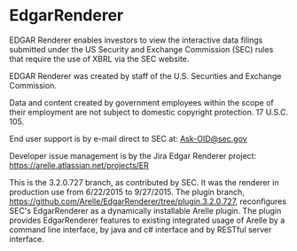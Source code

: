 # EdgarRenderer
EDGAR Renderer enables investors to view the interactive data filings submitted under the US Security and Exchange Commission 
(SEC) rules that require the use of XBRL via the SEC website. 

EDGAR Renderer was created by staff of the U.S. Securities and Exchange Commission. 

Data and content created by government employees within the scope of their employment are not subject to 
domestic copyright protection. 17 U.S.C. 105.

End user support is by e-mail direct to SEC at: Ask-OID@sec.gov

Developer issue management is by the Jira Edgar Renderer project: https://arelle.atlassian.net/projects/ER

This is the 3.2.0.727 branch, as contributed by SEC.  It was the renderer in production use from 6/22/2015 to 9/27/2015.  The plugin branch, https://github.com/Arelle/EdgarRenderer/tree/plugin.3.2.0.727, 
reconfigures SEC's EdgarRenderer as a dynamically installable Arelle plugin.  The plugin provides EdgarRenderer features to existing integrated usage of Arelle by a command 
line interface, by java and c# interface and by RESTful server interface.
